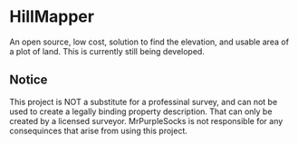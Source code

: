 # HillMapper
An open source, low cost, solution to find the elevation, and usable area of a plot of land. This is currently still being developed.
## Notice
This project is NOT a substitute for a professinal survey, and can not be used to create a legally binding property description. That can only be created by a licensed surveyor. MrPurpleSocks is not responsible for any consequinces that arise from using this project.
